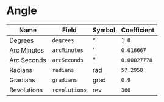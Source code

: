 # Angle

| Name        | Field         | Symbol | Coefficient  |
| ----------- | ------------- | ------ | ------------ |
| Degrees     | `degrees`     | °      | `1.0`        |
| Arc Minutes | `arcMinutes`  | ʹ      | `0.016667`   |
| Arc Seconds | `arcSeconds`  | ʺ      | `0.00027778` |
| Radians     | `radians`     | rad    | `57.2958`    |
| Gradians    | `gradians`    | grad   | `0.9`        |
| Revolutions | `revolutions` | rev    | `360`        |
